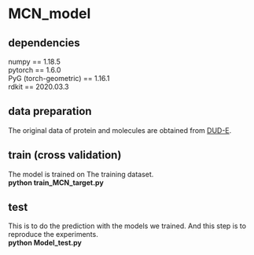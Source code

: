 # MCN_model

## dependencies
numpy == 1.18.5 <br>
pytorch == 1.6.0 <br>
PyG (torch-geometric) == 1.16.1 <br>
rdkit == 2020.03.3 <br>

## data preparation
The original data of protein and molecules are obtained from [DUD-E](http://dude.docking.org/). <br>

## train (cross validation)

The model is trained on The training dataset.<br>
**python train_MCN_target.py** <br>
## test
This is to do the prediction with the models we trained. And this step is to reproduce the experiments. <br>
**python Model_test.py** <br>



